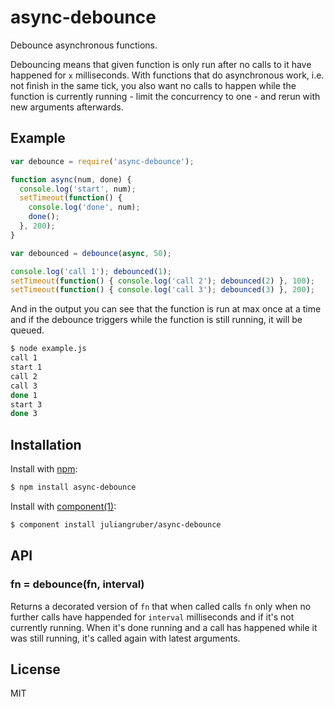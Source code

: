 
# async-debounce

  Debounce asynchronous functions.
  
  Debouncing means that given function is only run after no calls to it have happened for `x` milliseconds. With functions that do asynchronous work, i.e. not finish in the same tick, you also want no calls to happen while the function is currently running - limit the concurrency to one - and rerun with new arguments afterwards.

## Example

```js
var debounce = require('async-debounce');

function async(num, done) {
  console.log('start', num);
  setTimeout(function() {
    console.log('done', num);
    done();
  }, 200);
}

var debounced = debounce(async, 50);

console.log('call 1'); debounced(1);
setTimeout(function() { console.log('call 2'); debounced(2) }, 100);
setTimeout(function() { console.log('call 3'); debounced(3) }, 200);
```

  And in the output you can see that the function is run at max once at a time and if the debounce triggers while the function is still running, it will be queued.

```bash
$ node example.js
call 1
start 1
call 2
call 3
done 1
start 3
done 3
```

## Installation

  Install with [npm](https://npmjs.org):
  
```bash
$ npm install async-debounce
```

  Install with [component(1)](http://component.io):

```bash
$ component install juliangruber/async-debounce
```

## API

### fn = debounce(fn, interval)

Returns a decorated version of `fn` that when called calls `fn` only when no further calls have happended for `interval` milliseconds and if it's not currently running. When it's done running and a call has happened while it was still running, it's called again with latest arguments.

## License

  MIT
